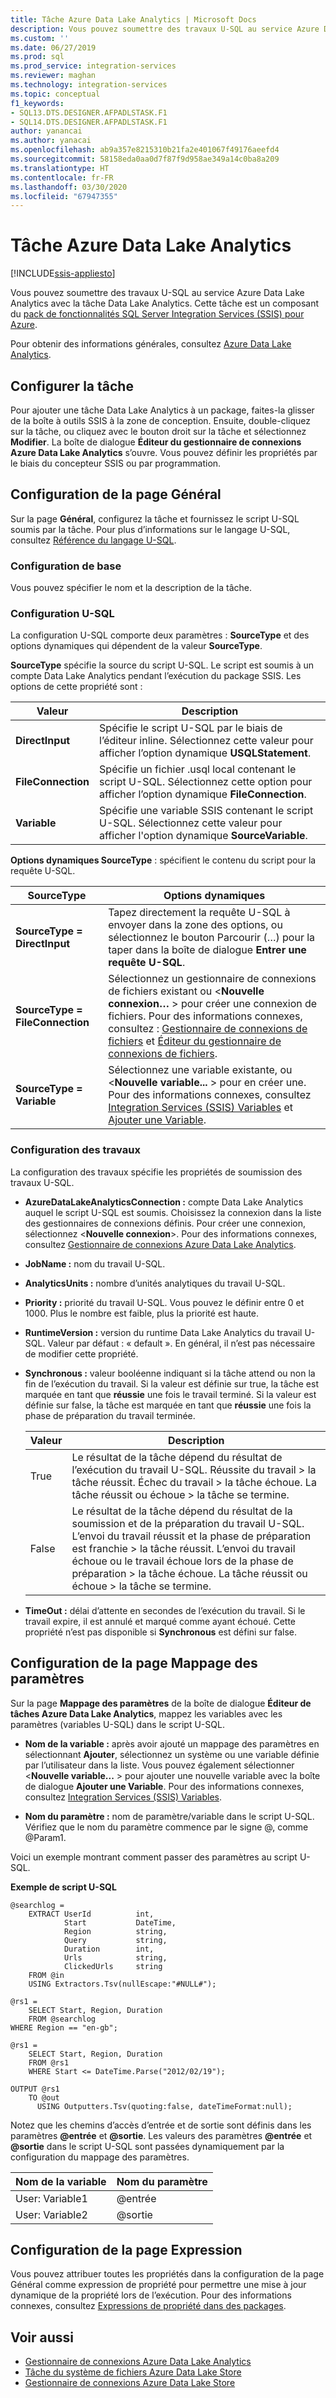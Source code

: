 ```yaml
---
title: Tâche Azure Data Lake Analytics | Microsoft Docs
description: Vous pouvez soumettre des travaux U-SQL au service Azure Data Lake Analytics avec la tâche Data Lake Analytics.
ms.custom: ''
ms.date: 06/27/2019
ms.prod: sql
ms.prod_service: integration-services
ms.reviewer: maghan
ms.technology: integration-services
ms.topic: conceptual
f1_keywords:
- SQL13.DTS.DESIGNER.AFPADLSTASK.F1
- SQL14.DTS.DESIGNER.AFPADLSTASK.F1
author: yanancai
ms.author: yanacai
ms.openlocfilehash: ab9a357e8215310b21fa2e401067f49176aeefd4
ms.sourcegitcommit: 58158eda0aa0d7f87f9d958ae349a14c0ba8a209
ms.translationtype: HT
ms.contentlocale: fr-FR
ms.lasthandoff: 03/30/2020
ms.locfileid: "67947355"
---
```

# <a name="azure-data-lake-analytics-task"></a>Tâche Azure Data Lake Analytics

[!INCLUDE[ssis-appliesto](../../includes/ssis-appliesto-ssvrpluslinux-asdb-asdw-xxx.md)]



Vous pouvez soumettre des travaux U-SQL au service Azure Data Lake Analytics avec la tâche Data Lake Analytics. Cette tâche est un composant du [pack de fonctionnalités SQL Server Integration Services (SSIS) pour Azure](../../integration-services/azure-feature-pack-for-integration-services-ssis.md).

Pour obtenir des informations générales, consultez [Azure Data Lake Analytics](https://azure.microsoft.com/services/data-lake-analytics/).

## <a name="configure-the-task"></a>Configurer la tâche

Pour ajouter une tâche Data Lake Analytics à un package, faites-la glisser de la boîte à outils SSIS à la zone de conception. Ensuite, double-cliquez sur la tâche, ou cliquez avec le bouton droit sur la tâche et sélectionnez **Modifier**. La boîte de dialogue **Éditeur du gestionnaire de connexions Azure Data Lake Analytics** s’ouvre. Vous pouvez définir les propriétés par le biais du concepteur SSIS ou par programmation.

## <a name="general-page-configuration"></a>Configuration de la page Général

Sur la page **Général**, configurez la tâche et fournissez le script U-SQL soumis par la tâche. Pour plus d’informations sur le langage U-SQL, consultez [Référence du langage U-SQL](/u-sql/).

### <a name="basic-configuration"></a>Configuration de base

Vous pouvez spécifier le nom et la description de la tâche.

### <a name="u-sql-configuration"></a>Configuration U-SQL

La configuration U-SQL comporte deux paramètres : **SourceType** et des options dynamiques qui dépendent de la valeur **SourceType**. 

**SourceType** spécifie la source du script U-SQL. Le script est soumis à un compte Data Lake Analytics pendant l’exécution du package SSIS. Les options de cette propriété sont :

|Valeur|Description|  
|-----------|-----------------|  
|**DirectInput**|Spécifie le script U-SQL par le biais de l’éditeur inline. Sélectionnez cette valeur pour afficher l’option dynamique **USQLStatement**.|  
|**FileConnection**|Spécifie un fichier .usql local contenant le script U-SQL. Sélectionnez cette option pour afficher l’option dynamique **FileConnection**.|  
|**Variable**|Spécifie une variable SSIS contenant le script U-SQL. Sélectionnez cette valeur pour afficher l'option dynamique **SourceVariable**.|

**Options dynamiques SourceType** : spécifient le contenu du script pour la requête U-SQL. 

|SourceType|Options dynamiques|  
|-----------|-----------------|  
|**SourceType = DirectInput**|Tapez directement la requête U-SQL à envoyer dans la zone des options, ou sélectionnez le bouton Parcourir (…) pour la taper dans la boîte de dialogue **Entrer une requête U-SQL**.|  
|**SourceType = FileConnection**|Sélectionnez un gestionnaire de connexions de fichiers existant ou <**Nouvelle connexion…** > pour créer une connexion de fichiers. Pour des informations connexes, consultez : [Gestionnaire de connexions de fichiers](../../integration-services/connection-manager/file-connection-manager.md) et [Éditeur du gestionnaire de connexions de fichiers](../../integration-services/connection-manager/file-connection-manager-editor.md).|  
|**SourceType = Variable**|Sélectionnez une variable existante, ou \<**Nouvelle variable...** > pour en créer une. Pour des informations connexes, consultez [Integration Services &#40;SSIS&#41; Variables](../../integration-services/integration-services-ssis-variables.md) et [Ajouter une Variable](https://msdn.microsoft.com/library/d09b5d31-433f-4f7c-8c68-9df3a97785d5).|


### <a name="job-configuration"></a>Configuration des travaux
La configuration des travaux spécifie les propriétés de soumission des travaux U-SQL.

- **AzureDataLakeAnalyticsConnection :** compte Data Lake Analytics auquel le script U-SQL est soumis. Choisissez la connexion dans la liste des gestionnaires de connexions définis. Pour créer une connexion, sélectionnez <**Nouvelle connexion**>. Pour des informations connexes, consultez [Gestionnaire de connexions Azure Data Lake Analytics](../../integration-services/connection-manager/azure-data-lake-analytics-connection-manager.md).

- **JobName :** nom du travail U-SQL. 
- **AnalyticsUnits :** nombre d’unités analytiques du travail U-SQL.
- **Priority :** priorité du travail U-SQL. Vous pouvez le définir entre 0 et 1000. Plus le nombre est faible, plus la priorité est haute.
- **RuntimeVersion :** version du runtime Data Lake Analytics du travail U-SQL. Valeur par défaut : « default ». En général, il n’est pas nécessaire de modifier cette propriété.
- **Synchronous :** valeur booléenne indiquant si la tâche attend ou non la fin de l’exécution du travail. Si la valeur est définie sur true, la tâche est marquée en tant que **réussie** une fois le travail terminé. Si la valeur est définie sur false, la tâche est marquée en tant que **réussie** une fois la phase de préparation du travail terminée.

  |Valeur|Description|
  |-----------|-----------------|
  |True|Le résultat de la tâche dépend du résultat de l’exécution du travail U-SQL. Réussite du travail > la tâche réussit. Échec du travail > la tâche échoue. La tâche réussit ou échoue > la tâche se termine.|
  |False|Le résultat de la tâche dépend du résultat de la soumission et de la préparation du travail U-SQL. L’envoi du travail réussit et la phase de préparation est franchie > la tâche réussit. L’envoi du travail échoue ou le travail échoue lors de la phase de préparation > la tâche échoue. La tâche réussit ou échoue > la tâche se termine.|

- **TimeOut :** délai d’attente en secondes de l’exécution du travail. Si le travail expire, il est annulé et marqué comme ayant échoué. Cette propriété n’est pas disponible si **Synchronous** est défini sur false.

## <a name="parameter-mapping-page-configuration"></a>Configuration de la page Mappage des paramètres

Sur la page **Mappage des paramètres** de la boîte de dialogue **Éditeur de tâches Azure Data Lake Analytics**, mappez les variables avec les paramètres (variables U-SQL) dans le script U-SQL.

- **Nom de la variable :** après avoir ajouté un mappage des paramètres en sélectionnant **Ajouter**, sélectionnez un système ou une variable définie par l’utilisateur dans la liste. Vous pouvez également sélectionner <**Nouvelle variable...** > pour ajouter une nouvelle variable avec la boîte de dialogue **Ajouter une Variable**. Pour des informations connexes, consultez [Integration Services &#40;SSIS&#41; Variables](../../integration-services/integration-services-ssis-variables.md).  

- **Nom du paramètre :** nom de paramètre/variable dans le script U-SQL. Vérifiez que le nom du paramètre commence par le signe \@, comme \@Param1. 

Voici un exemple montrant comment passer des paramètres au script U-SQL.

**Exemple de script U-SQL**
```
@searchlog =
    EXTRACT UserId          int,
            Start           DateTime,
            Region          string,
            Query           string,
            Duration        int,
            Urls            string,
            ClickedUrls     string
    FROM @in
    USING Extractors.Tsv(nullEscape:"#NULL#");

@rs1 =
    SELECT Start, Region, Duration
    FROM @searchlog
WHERE Region == "en-gb";

@rs1 =
    SELECT Start, Region, Duration
    FROM @rs1
    WHERE Start <= DateTime.Parse("2012/02/19");

OUTPUT @rs1   
    TO @out
      USING Outputters.Tsv(quoting:false, dateTimeFormat:null);
```

Notez que les chemins d’accès d’entrée et de sortie sont définis dans les paramètres **\@entrée** et **\@sortie**. Les valeurs des paramètres **\@entrée** et **\@sortie** dans le script U-SQL sont passées dynamiquement par la configuration du mappage des paramètres.

|Nom de la variable|Nom du paramètre|
|-------------|--------------|
|User: Variable1|\@entrée|
|User: Variable2|\@sortie| 

## <a name="expression-page-configuration"></a>Configuration de la page Expression

Vous pouvez attribuer toutes les propriétés dans la configuration de la page Général comme expression de propriété pour permettre une mise à jour dynamique de la propriété lors de l’exécution. Pour des informations connexes, consultez [Expressions de propriété dans des packages](../../integration-services/expressions/use-property-expressions-in-packages.md).

## <a name="see-also"></a>Voir aussi
- [Gestionnaire de connexions Azure Data Lake Analytics](../../integration-services/connection-manager/azure-data-lake-analytics-connection-manager.md)
- [Tâche du système de fichiers Azure Data Lake Store](../../integration-services/control-flow/azure-data-lake-store-file-system-task.md)
- [Gestionnaire de connexions Azure Data Lake Store](../../integration-services/connection-manager/azure-data-lake-store-connection-manager.md)


